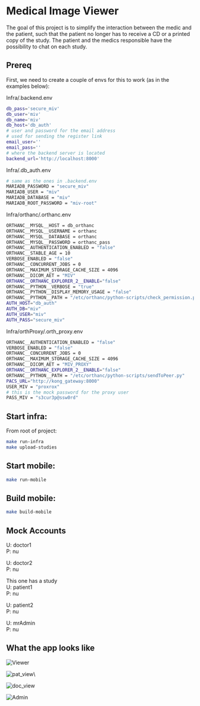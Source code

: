 # Medical Image Viewer

The goal of this project is to simplify the interaction between the medic and the patient, such that the patient no longer has to receive a CD or a printed copy of the study.
The patient and the medics responsible have the possibility to chat on each study.

## Prereq

First, we need to create a couple of envs for this to work (as in the examples below):

Infra/.backend.env
```sh
db_pass='secure_miv'
db_user='miv'
db_name='miv'
db_host='db_auth'
# user and password for the email address
# used for sending the register link
email_user=''
email_pass=''
# where the backend server is located
backend_url='http://localhost:8000'
```

Infra/.db_auth.env
```sh
# same as the ones in .backend.env
MARIADB_PASSWORD = "secure_miv"
MARIADB_USER = "miv"
MARIADB_DATABASE = "miv"
MARIADB_ROOT_PASSWORD = "miv-root"
```

Infra/orthanc/.orthanc.env
```sh
ORTHANC__MYSQL__HOST = db_orthanc
ORTHANC__MYSQL__USERNAME = orthanc
ORTHANC__MYSQL__DATABASE = orthanc
ORTHANC__MYSQL__PASSWORD = orthanc_pass
ORTHANC__AUTHENTICATION_ENABLED = "false"
ORTHANC__STABLE_AGE = 10
VERBOSE_ENABLED = "false"
ORTHANC__CONCURRENT_JOBS = 0
ORTHANC__MAXIMUM_STORAGE_CACHE_SIZE = 4096
ORTHANC__DICOM_AET = "MIV"
ORTHANC__ORTHANC_EXPLORER_2__ENABLE="false"
ORTHANC__PYTHON__VERBOSE = "true"
ORTHANC__PYTHON__DISPLAY_MEMORY_USAGE = "false"
ORTHANC__PYTHON__PATH = "/etc/orthanc/python-scripts/check_permission.py"
AUTH_HOST="db_auth"
AUTH_DB="miv"
AUTH_USER="miv"
AUTH_PASS="secure_miv"
```

Infra/orthProxy/.orth_proxy.env
```sh
ORTHANC__AUTHENTICATION_ENABLED = "false"
VERBOSE_ENABLED = "false"
ORTHANC__CONCURRENT_JOBS = 0
ORTHANC__MAXIMUM_STORAGE_CACHE_SIZE = 4096
ORTHANC__DICOM_AET = "MIV_PROXY"
ORTHANC__ORTHANC_EXPLORER_2__ENABLE="false"
ORTHANC__PYTHON__PATH = "/etc/orthanc/python-scripts/sendToPeer.py"
PACS_URL="http://kong_gateway:8000"
USER_MIV = "proxrox"
# this is the mock password for the proxy user
PASS_MIV = "s3cur3p@ssw0rd"
```

## Start infra:
From root of project:

```sh
make run-infra
make upload-studies
```

## Start mobile:

```sh
make run-mobile
```

## Build mobile:

```sh
make build-mobile
```

## Mock Accounts

U: doctor1\
P: nu

U: doctor2\
P: nu

This one has a study\
U: patient1\
P: nu

U: patient2\
P: nu

U: mrAdmin\
P: nu


## What the app looks like

![Viewer](./Extra/Viewer.jpg)

![pat_view](./Extra/pat_view.png)\

![doc_view](./Extra/doc_view.png)

![Admin](./Extra/Admin.jpg)